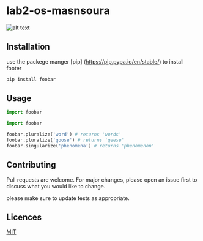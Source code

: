 # lab2-os-masnsoura
	


![alt text](https://www.pexels.com/photo/woman-wearing-blue-and-black-sun-gat-654693/)

## Installation
use the packege manger [pip] (https://pip.pypa.io/en/stable/) to install footer


```bash
pip install foobar
```

## Usage
```python
import foobar

import foobar

foobar.pluralize('word') # returns 'words'
foobar.pluralize('goose') # returns 'geese'
foobar.singularize('phenomena') # returns 'phenomenon'
```

## Contributing
Pull requests are welcome. For major changes, please open an issue first to discuss what you would like to change.

please make sure to update tests as appropriate.

## Licences
[MIT](https://github.com/IslamAhmed0)




